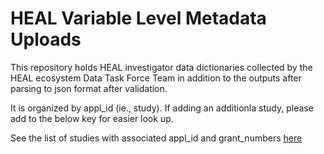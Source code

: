 # HEAL Variable Level Metadata Uploads

This repository holds HEAL investigator data dictionaries collected by the HEAL ecosystem Data Task Force Team in addition to the outputs after parsing to json format after validation. 

It is organized by appl_id (ie., study). If adding an additionla study, please add to the below key for easier look up.


See the list of studies with associated appl_id and grant_numbers [here](./studies.yaml)


